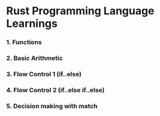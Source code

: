 # Rust Programming Language Learnings

### 1. Functions

### 2. Basic Arithmetic

### 3. Flow Control 1 (if..else)

### 4. Flow Control 2 (if..else if..else)

### 5. Decision making with match
